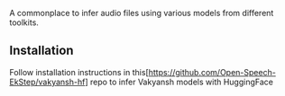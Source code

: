 A commonplace to infer audio files using various models from different toolkits. 

## Installation

Follow installation instructions in this[https://github.com/Open-Speech-EkStep/vakyansh-hf] repo to infer Vakyansh models with HuggingFace
